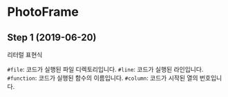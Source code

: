 # PhotoFrame

## Step 1 (2019-06-20)

리터럴 표현식

`#file`: 코드가 실행된 파일 디렉토리입니다.
`#line`: 코드가 실행된 라인입니다.
`#function`: 코드가 실행된 함수의 이름입니다.
`#column`: 코드가 시작된 열의 번호입니다.
